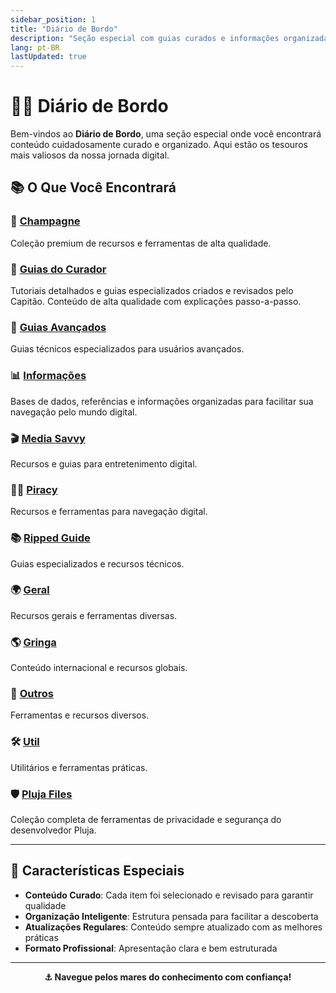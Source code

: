 ```yaml
---
sidebar_position: 1
title: "Diário de Bordo"
description: "Seção especial com guias curados e informações organizadas pelo Capitão"
lang: pt-BR
lastUpdated: true
---
```


# 🏴‍☠️ Diário de Bordo

Bem-vindos ao **Diário de Bordo**, uma seção especial onde você encontrará conteúdo cuidadosamente curado e organizado. Aqui estão os tesouros mais valiosos da nossa jornada digital.

## 📚 O Que Você Encontrará

### 🍾 [Champagne](/dbordo/champagne/)
Coleção premium de recursos e ferramentas de alta qualidade.

### 📖 [Guias do Curador](/dbordo/guias/)
Tutoriais detalhados e guias especializados criados e revisados pelo Capitão. Conteúdo de alta qualidade com explicações passo-a-passo.

### 🎯 [Guias Avançados](/dbordo/guias_good/)
Guias técnicos especializados para usuários avançados.

### 📊 [Informações](/dbordo/infos/)
Bases de dados, referências e informações organizadas para facilitar sua navegação pelo mundo digital.

### 🎬 [Media Savvy](/dbordo/mediasavvy/)
Recursos e guias para entretenimento digital.

### 🏴‍☠️ [Piracy](/dbordo/piracy/)
Recursos e ferramentas para navegação digital.

### 📚 [Ripped Guide](/dbordo/rippedguide/)
Guias especializados e recursos técnicos.

### 🌍 [Geral](/dbordo/geral/)
Recursos gerais e ferramentas diversas.

### 🌎 [Gringa](/dbordo/gringa/)
Conteúdo internacional e recursos globais.

### 🔧 [Outros](/dbordo/outros/)
Ferramentas e recursos diversos.

### 🛠️ [Util](/dbordo/util/)
Utilitários e ferramentas práticas.

### 🛡️ [Pluja Files](/dbordo/pluja_files/)
Coleção completa de ferramentas de privacidade e segurança do desenvolvedor Pluja.

---

## 🎯 Características Especiais

- **Conteúdo Curado**: Cada item foi selecionado e revisado para garantir qualidade
- **Organização Inteligente**: Estrutura pensada para facilitar a descoberta
- **Atualizações Regulares**: Conteúdo sempre atualizado com as melhores práticas
- **Formato Profissional**: Apresentação clara e bem estruturada

---

<div align="center">

**⚓ Navegue pelos mares do conhecimento com confiança!**

</div>
